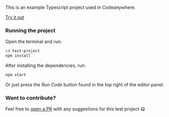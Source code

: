 This is an example Typescript project used in Codeanywhere.

[Try it out](https://app.codeanywhere.com/#https://github.com/Codeanywhere-Templates/typescript-node)

### Running the project

Open the terminal and run:
```sh
cd test-project
npm install
```

After installing the dependencies, run:
```sh
npm start
```

Or just press the *Run Code* button found in the top right of the editor panel.

### Want to contribute?

Feel free to [open a PR](https://github.com/Codeanywhere-Templates/typescript-node) with any suggestions for this test project 😃 